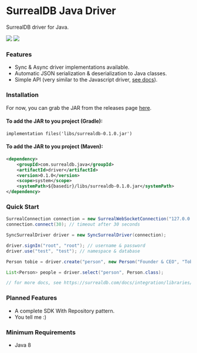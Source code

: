 # SurrealDB Java Driver
SurrealDB driver for Java.

![](https://img.shields.io/badge/status-beta-ff00bb.svg?style=flat-square) ![](https://img.shields.io/badge/license-Apache_License_2.0-00bfff.svg?style=flat-square)

### Features
- Sync & Async driver implementations available.
- Automatic JSON serialization & deserialization to Java classes.
- Simple API (very similar to the Javascript driver, [see docs](https://surrealdb.com/docs/integration/libraries/nodejs#:~:text=node%20app.js-,Library%20methods,-The%20JavaScript%20library)).


### Installation
For now, you can grab the JAR from the releases page [here](https://github.com/coder966/surrealdb.java/releases).

#### To add the JAR to you project (Gradle):
`implementation files('libs/surrealdb-0.1.0.jar')`

#### To add the JAR to you project (Maven):
```xml
<dependency>
    <groupId>com.surrealdb.java</groupId>
    <artifactId>driver</artifactId>
    <version>0.1.0</version>
    <scope>system</scope>
    <systemPath>${basedir}/libs/surrealdb-0.1.0.jar</systemPath>
</dependency>
```


### Quick Start
```java
SurrealConnection connection = new SurrealWebSocketConnection("127.0.0.1", 8000);
connection.connect(30); // timeout after 30 seconds

SyncSurrealDriver driver = new SyncSurrealDriver(connection);

driver.signIn("root", "root"); // username & password
driver.use("test", "test"); // namespace & database

Person tobie = driver.create("person", new Person("Founder & CEO", "Tobie", "Morgan Hitchcock", true));

List<Person> people = driver.select("person", Person.class);

// for more docs, see https://surrealdb.com/docs/integration/libraries/nodejs
```

### Planned Features
- A complete SDK With Repository pattern.
- You tell me :)


### Minimum Requirements
- Java 8

